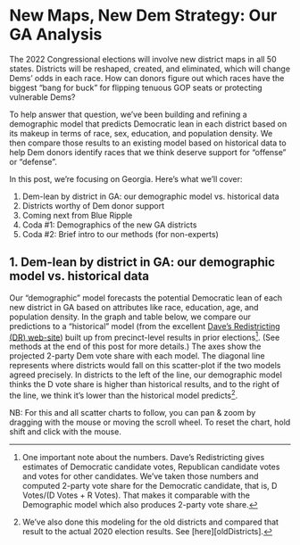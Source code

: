 # New Maps, New Dem Strategy: Our GA Analysis

The 2022 Congressional elections will involve new district maps in
all 50 states.
Districts will be reshaped, created, and eliminated,
which will change Dems’ odds in each race.
How can donors figure out which races have the biggest “bang for buck”
for flipping tenuous GOP seats or protecting vulnerable Dems?

To help answer that question, we’ve been building and refining a demographic
model that predicts Democratic lean in each district based on its
makeup in terms of race, sex, education, and population density.
We then compare those results to an existing model based on historical
data to help Dem donors identify races that we think deserve support
for “offense” or “defense”.

In this post, we’re focusing on Georgia. Here’s what we’ll cover:

1. Dem-lean by district in GA: our demographic model vs. historical data
2. Districts worthy of Dem donor support
3. Coming next from Blue Ripple
4. Coda #1: Demographics of the new GA districts
5. Coda #2: Brief intro to our methods (for non-experts)

## 1. Dem-lean by district in GA: our demographic model vs. historical data

Our “demographic” model forecasts the potential Democratic lean of each
new district in GA based on attributes like race, education, age, and
population density. In the graph and table below,
we compare our predictions to a “historical” model (from the excellent
[Dave’s Redistricting (DR) web-site][DavesR]) built up from precinct-level
results in prior elections[^voteShare]. (See methods at the end of this post for more details.)
The axes show the projected 2-party Dem vote share with each model.
The diagonal line represents where districts would fall on this scatter-plot
if the two models agreed precisely. In districts to the left of the line,
our demographic model thinks the D vote share is higher than historical results,
and to the right of the line, we think it’s lower than the historical model predicts[^old].

[^old]: We’ve also done this modeling for the old districts and compared that
result to the actual 2020 election results. See [here][oldDistricts].

NB: For this and all scatter charts to follow, you
can pan & zoom by dragging with the mouse or moving the scroll wheel.  To reset the chart,
hold shift and click with the mouse.

[DavesR]: https://davesredistricting.org/maps#aboutus

[^voteShare]: One important note about the numbers. Dave’s Redistricting gives
estimates of Democratic candidate votes, Republican candidate votes and votes
for other candidates.  We’ve taken those numbers and computed 2-party vote share
for the Democratic candidate, that is, D Votes/(D Votes + R Votes). That makes it
comparable with the Demographic model which also produces 2-party vote share.
